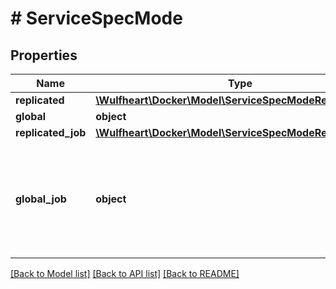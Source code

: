 # # ServiceSpecMode

## Properties

Name | Type | Description | Notes
------------ | ------------- | ------------- | -------------
**replicated** | [**\Wulfheart\Docker\Model\ServiceSpecModeReplicated**](ServiceSpecModeReplicated.md) |  | [optional]
**global** | **object** |  | [optional]
**replicated_job** | [**\Wulfheart\Docker\Model\ServiceSpecModeReplicatedJob**](ServiceSpecModeReplicatedJob.md) |  | [optional]
**global_job** | **object** | The mode used for services which run a task to the completed state on each valid node. | [optional]

[[Back to Model list]](../../README.md#models) [[Back to API list]](../../README.md#endpoints) [[Back to README]](../../README.md)
